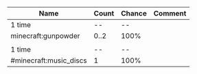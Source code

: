 | Name                   | Count | Chance | Comment |
| ---------------------- | ----- | ------ | ------- |
| 1 time                 |    -- |     -- |         |
| minecraft:gunpowder    |  0..2 |   100% |         |
|                        |       |        |         |
| 1 time                 |    -- |     -- |         |
| #minecraft:music_discs |     1 |   100% |         |